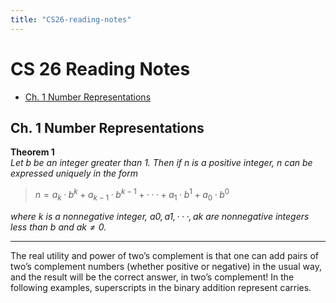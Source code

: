 ```yaml
---
title: "CS26-reading-notes"
---
```


# CS 26 Reading Notes

* [Ch. 1 Number Representations](#ch-1-number-representations)

## Ch. 1 Number Representations

**Theorem 1**  
*Let b be an integer greater than 1. Then if n is a positive integer, n can be expressed uniquely in the form*

>$n=a_k ·b^k +a_{k−1} ·b^{k−1} +···+a_1 ·b^1 +a_0 ·b^0$

*where $k$ is a nonnegative integer, $a0, a1, · · · , ak$ are nonnegative integers less than $b$ and $ak ≠ 0$.*

--- 

The real utility and power of two’s complement is that one can add pairs of two’s complement numbers (whether positive or negative) in the usual way, and the result will be the correct answer, in two’s complement! In the following examples, superscripts in the binary addition represent carries.
